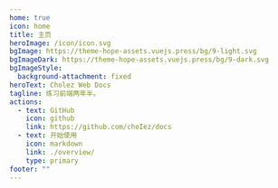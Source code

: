 ```yaml
---
home: true
icon: home
title: 主页
heroImage: /icon/icon.svg
bgImage: https://theme-hope-assets.vuejs.press/bg/9-light.svg
bgImageDark: https://theme-hope-assets.vuejs.press/bg/9-dark.svg
bgImageStyle:
  background-attachment: fixed
heroText: Cholez Web Docs
tagline: 练习前端两年半。
actions:
  - text: GitHub
    icon: github
    link: https://github.com/choIez/docs
  - text: 开始使用
    icon: markdown
    link: ./overview/
    type: primary
footer: ""
---
```

